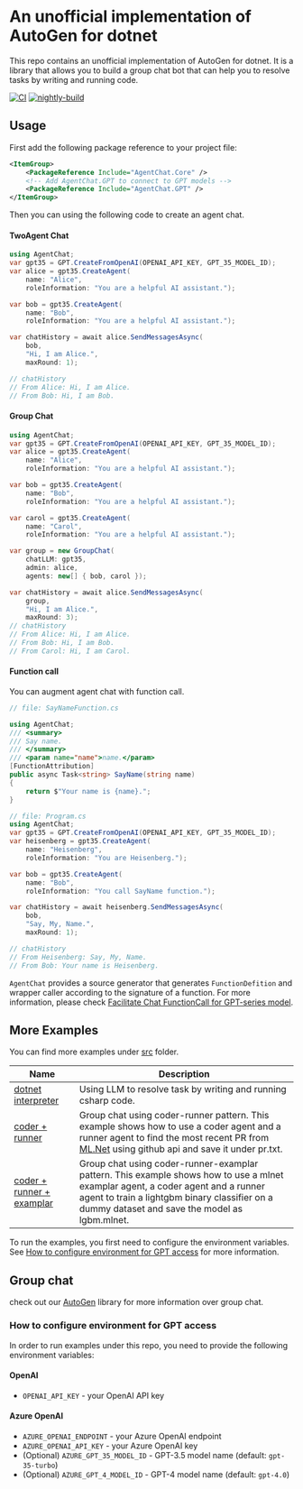 # An unofficial implementation of AutoGen for dotnet

This repo contains an unofficial implementation of AutoGen for dotnet. It is a library that allows you to build a group chat bot that can help you to resolve tasks by writing and running code.

[![CI](https://github.com/LittleLittleCloud/AgentChat/actions/workflows/ci.yml/badge.svg)](https://github.com/LittleLittleCloud/AgentChat/actions/workflows/ci.yml)
[![nightly-build](https://github.com/LittleLittleCloud/AgentChat/actions/workflows/nightly-build.yml/badge.svg)](https://github.com/LittleLittleCloud/AgentChat/actions/workflows/nightly-build.yml)

## Usage
First add the following package reference to your project file:
```xml
<ItemGroup>
    <PackageReference Include="AgentChat.Core" />
    <!-- Add AgentChat.GPT to connect to GPT models -->
    <PackageReference Include="AgentChat.GPT" />
</ItemGroup>
```

Then you can using the following code to create an agent chat.

#### TwoAgent Chat
```csharp
using AgentChat;
var gpt35 = GPT.CreateFromOpenAI(OPENAI_API_KEY, GPT_35_MODEL_ID);
var alice = gpt35.CreateAgent(
    name: "Alice",
    roleInformation: "You are a helpful AI assistant.");

var bob = gpt35.CreateAgent(
    name: "Bob",
    roleInformation: "You are a helpful AI assistant.");

var chatHistory = await alice.SendMessagesAsync(
    bob,
    "Hi, I am Alice.",
    maxRound: 1);

// chatHistory
// From Alice: Hi, I am Alice.
// From Bob: Hi, I am Bob.
```

#### Group Chat
```csharp
using AgentChat;
var gpt35 = GPT.CreateFromOpenAI(OPENAI_API_KEY, GPT_35_MODEL_ID);
var alice = gpt35.CreateAgent(
    name: "Alice",
    roleInformation: "You are a helpful AI assistant.");

var bob = gpt35.CreateAgent(
    name: "Bob",
    roleInformation: "You are a helpful AI assistant.");

var carol = gpt35.CreateAgent(
    name: "Carol",
    roleInformation: "You are a helpful AI assistant.");

var group = new GroupChat(
    chatLLM: gpt35,
    admin: alice,
    agents: new[] { bob, carol });

var chatHistory = await alice.SendMessagesAsync(
    group,
    "Hi, I am Alice.",
    maxRound: 3);
// chatHistory
// From Alice: Hi, I am Alice.
// From Bob: Hi, I am Bob.
// From Carol: Hi, I am Carol.
```

#### Function call
You can augment agent chat with function call.
```csharp
// file: SayNameFunction.cs

using AgentChat;
/// <summary>
/// Say name.
/// </summary>
/// <param name="name">name.</param>
[FunctionAttribution]
public async Task<string> SayName(string name)
{
    return $"Your name is {name}.";
}

// file: Program.cs
using AgentChat;
var gpt35 = GPT.CreateFromOpenAI(OPENAI_API_KEY, GPT_35_MODEL_ID);
var heisenberg = gpt35.CreateAgent(
    name: "Heisenberg",
    roleInformation: "You are Heisenberg.");

var bob = gpt35.CreateAgent(
    name: "Bob",
    roleInformation: "You call SayName function.");

var chatHistory = await heisenberg.SendMessagesAsync(
    bob,
    "Say, My, Name.",
    maxRound: 1);

// chatHistory
// From Heisenberg: Say, My, Name.
// From Bob: Your name is Heisenberg.
```

`AgentChat` provides a source generator that generates `FunctionDefition` and wrapper caller according to the signature of a function. For more information, please check [Facilitate Chat FunctionCall for GPT-series model](./src/AgentChat.Core/README.md#facilitate-chat-functioncall-for-gpt-series-model).

## More Examples
You can find more examples under [src](./src/) folder.

<!-- table -->
<!-- column: example name, path, description -->
| Name | Description |
| ------- | ----------- |
| [dotnet interpreter](./src/AgentChat.DotnetInterpreter/) | Using LLM to resolve task by writing and running csharp code. |
| [coder + runner](./src/AgentChat.CoderRunner/) | Group chat using coder-runner pattern. This example shows how to use a coder agent and a runner agent to find the most recent PR from [ML.Net](http://github.com/dotnet/machinelearning) using github api and save it under pr.txt. |
| [coder + runner + examplar](./src/AgentChat.CoderRunnerExamplar/) | Group chat using coder-runner-examplar pattern. This example shows how to use a mlnet examplar agent, a coder agent and a runner agent to train a lightgbm binary classifier on a dummy dataset and save the model as lgbm.mlnet.  |


To run the examples, you first need to configure the environment variables. See [How to configure environment for GPT access](#how-to-configure-environment-for-gpt-access) for more information.

## Group chat
check out our [AutoGen](https://github.com/microsoft/autogen) library for more information over group chat.

### How to configure environment for GPT access
In order to run examples under this repo, you need to provide the following environment variables:
#### OpenAI
- `OPENAI_API_KEY` - your OpenAI API key

#### Azure OpenAI
- `AZURE_OPENAI_ENDPOINT` - your Azure OpenAI endpoint
- `AZURE_OPENAI_API_KEY` - your Azure OpenAI key
- (Optional) `AZURE_GPT_35_MODEL_ID` - GPT-3.5 model name (default: `gpt-35-turbo`)
- (Optional) `AZURE_GPT_4_MODEL_ID` - GPT-4 model name (default: `gpt-4.0`)